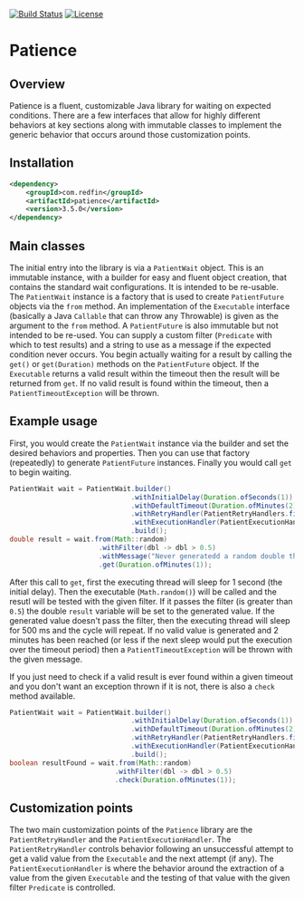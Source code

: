 [![Build Status](https://travis-ci.org/redfin/patience.svg?branch=master)](https://travis-ci.org/redfin/patience)
[![License](http://img.shields.io/:license-apache-brightgreen.svg)](http://www.apache.org/licenses/LICENSE-2.0.html)

# Patience

## Overview

Patience is a fluent, customizable Java library for waiting on expected conditions.
There are a few interfaces that allow for highly different behaviors at key
sections along with immutable classes to implement the generic behavior that
occurs around those customization points.

## Installation

```xml
<dependency>
    <groupId>com.redfin</groupId>
    <artifactId>patience</artifactId>
    <version>3.5.0</version>
</dependency>
```

## Main classes

The initial entry into the library is via a `PatientWait` object.
This is an immutable instance, with a builder for easy and fluent object creation,
 that contains the standard wait configurations.
It is intended to be re-usable.
The `PatientWait` instance is a factory that is used to create `PatientFuture` objects via the `from` method.
An implementation of the `Executable` interface (basically a Java `Callable` that can throw any Throwable) is given
 as the argument to the `from` method.
A `PatientFuture` is also immutable but not intended to be re-used.
You can supply a custom filter (`Predicate` with which to test results) and a string to use as a message
 if the expected condition never occurs.
You begin actually waiting for a result by calling the `get()` or `get(Duration)` methods on the `PatientFuture` object.
If the `Executable` returns a valid result within the timeout then the result will be returned from `get`.
If no valid result is found within the timeout, then a `PatientTimeoutException` will be thrown.

## Example usage

First, you would create the `PatientWait` instance via the builder and set the desired behaviors and properties.
Then you can use that factory (repeatedly) to generate `PatientFuture` instances.
Finally you would call `get` to begin waiting.

```java
PatientWait wait = PatientWait.builder()
                              .withInitialDelay(Duration.ofSeconds(1))
                              .withDefaultTimeout(Duration.ofMinutes(2))
                              .withRetryHandler(PatientRetryHandlers.fixedDelay(Duration.ofMillis(500)))
                              .withExecutionHandler(PatientExecutionHandlers.simple())
                              .build();
double result = wait.from(Math::random)
                      .withFilter(dbl -> dbl > 0.5)
                      .withMessage("Never generatedd a random double that was greater than 0.5")
                      .get(Duration.ofMinutes(1));
```

After this call to `get`, first the executing thread will sleep for 1 second (the initial delay).
Then the executable (`Math.random()`) will be called and the resutl will be tested with the given filter.
If it passes the filter (is greater than `0.5`) the double `result` variable will be set to the generated value.
If the generated value doesn't pass the filter, then the executing thread will sleep for 500 ms and the cycle will repeat.
If no valid value is generated and 2 minutes has been reached (or less if the next sleep would put the execution over the timeout period)
 then a `PatientTimeoutException` will be thrown with the given message.

If you just need to check if a valid result is ever found within a given timeout and
you don't want an exception thrown if it is not, there is also a `check` method available.

```java
PatientWait wait = PatientWait.builder()
                              .withInitialDelay(Duration.ofSeconds(1))
                              .withDefaultTimeout(Duration.ofMinutes(2))
                              .withRetryHandler(PatientRetryHandlers.fixedDelay(Duration.ofMillis(500)))
                              .withExecutionHandler(PatientExecutionHandlers.simple())
                              .build();
boolean resultFound = wait.from(Math::random)
                          .withFilter(dbl -> dbl > 0.5)
                          .check(Duration.ofMinutes(1));
```

## Customization points

The two main customization points of the `Patience` library are the `PatientRetryHandler` and the `PatientExecutionHandler`.
The `PatientRetryHandler` controls behavior following an unsuccessful attempt to get a valid value from the `Executable` and the
 next attempt (if any).
The `PatientExecutionHandler` is where the behavior around the extraction of a value from the given `Executable` and the
testing of that value with the given filter `Predicate` is controlled.
